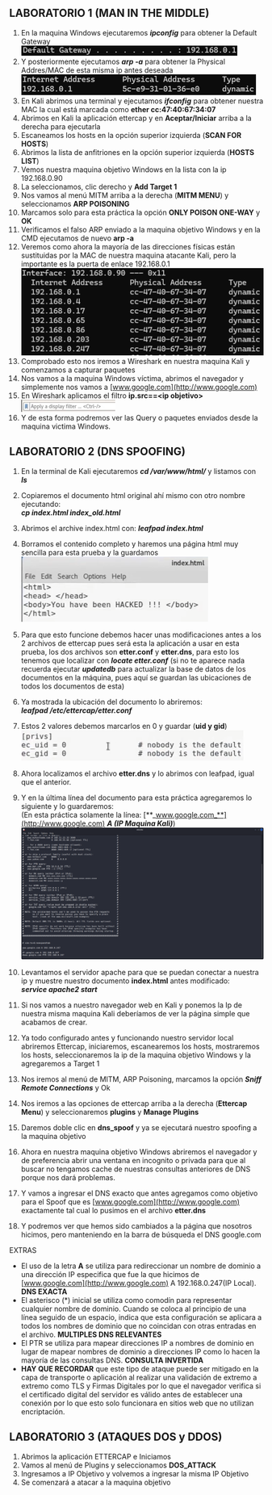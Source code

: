 ## LABORATORIO 1 (MAN IN THE MIDDLE)

1. En la maquina Windows ejecutaremos **_ipconfig_** para obtener la Default Gateway
![COMANDO IPCONFIG](../assets/image44.png)
2. Y posteriormente ejecutamos **_arp -a_** para obtener la Physical Addres/MAC de esta misma ip antes deseada
![RESULTADO CON DIRECCION MAC](../assets/image45.png)
3. En Kali abrimos una terminal y ejecutamos **_ifconfig_** para obtener nuestra MAC la cual está marcada como **ether cc:47:40:67:34:07**
4. Abrimos en Kali la aplicación ettercap y en **Aceptar/Iniciar** arriba a la derecha para ejecutarla
5. Escaneamos los hosts en la opción superior izquierda (**SCAN FOR HOSTS**)
6. Abrimos la lista de anfitriones en la opción superior izquierda (**HOSTS LIST**)
7. Vemos nuestra maquina objetivo Windows en la lista con la ip 192.168.0.90
8. La seleccionamos, clic derecho y **Add Target 1**
9. Nos vamos al menú MITM arriba a la derecha (**MITM MENU**) y seleccionamos **ARP POISONING**
10. Marcamos solo para esta práctica la opción **ONLY POISON ONE-WAY** y **OK**
11. Verificamos el falso ARP enviado a la maquina objetivo Windows y en la CMD ejecutamos de nuevo **arp -a**
12. Veremos como ahora la mayoría de las direcciones físicas están sustituidas por la MAC de nuestra maquina atacante Kali, pero la importante es la puerta de enlace 192.168.0.1
![RESULTADO DEL COMANDO ANTERIOR](../assets/image46.png)
13. Comprobado esto nos iremos a Wireshark en nuestra maquina Kali y comenzamos a capturar paquetes
14. Nos vamos a la maquina Windows víctima, abrimos el navegador y simplemente nos vamos a [www.google.com](http://www.google.com)
15. En Wireshark aplicamos el filtro **ip.src==&lt;ip objetivo&gt;**
![ENTRADA PARA APLICAR FILTROS EN WIRESHARK](../assets/image47.png)
16. Y de esta forma podremos ver las Query o paquetes enviados desde la maquina victima Windows.


## LABORATORIO 2 (DNS SPOOFING)

1. En la terminal de Kali ejecutaremos **_cd /var/www/html/_** y listamos con **_ls_**
2. Copiaremos el documento html original ahí mismo con otro nombre ejecutando:  
**_cp index.html index_old.html_**

3. Abrimos el archive index.html con: **_leafpad index.html_**
4. Borramos el contenido completo y haremos una página html muy sencilla para esta prueba y la guardamos
![CONTENIDO FINAL DEL INDEX](../assets/image48.png)
5. Para que esto funcione debemos hacer unas modificaciones antes a los 2 archivos de ettercap pues será esta la aplicación a usar en esta prueba, los dos archivos son **etter.conf** y **etter.dns**, para esto los tenemos que localizar con **_locate etter.conf_** (si no te aparece nada recuerda ejecutar **_updatedb_** para actualizar la base de datos de los documentos en la máquina, pues aquí se guardan las ubicaciones de todos los documentos de esta)
6. Ya mostrada la ubicación del documento lo abriremos:  
**_leafpad /etc/ettercap/etter.conf_**

7. Estos 2 valores debemos marcarlos en 0 y guardar (**uid y gid**)
![CORRECION DE VALORES DEL CONF](../assets/image49.png)


8. Ahora localizamos el archivo **etter.dns** y lo abrimos con leafpad, igual que el anterior.
9. Y en la última línea del documento para esta práctica agregaremos lo siguiente y lo guardaremos:  
(En esta práctica solamente la línea: [**_www.google.com_**](http://www.google.com) **_A (IP Maquina Kali)_**)
![RESULTADO DE LA CONFIGURACION DEL .DNS](../assets/image50.png)

10. Levantamos el servidor apache para que se puedan conectar a nuestra ip y muestre nuestro documento **index.html** antes modificado:  
**_service apache2 start_**

11. Si nos vamos a nuestro navegador web en Kali y ponemos la Ip de nuestra misma maquina Kali deberíamos de ver la página simple que acabamos de crear.
12. Ya todo configurado antes y funcionando nuestro servidor local abriremos Ettercap, iniciaremos, escanearemos los hosts, mostraremos los hosts, seleccionaremos la ip de la maquina objetivo Windows y la agregaremos a Target 1
13. Nos iremos al menú de MITM, ARP Poisoning, marcamos la opción **_Sniff Remote Connections_** y Ok
14. Nos iremos a las opciones de ettercap arriba a la derecha (**Ettercap Menu**) y seleccionaremos **plugins** y **Manage Plugins**
15. Daremos doble clic en **dns_spoof** y ya se ejecutará nuestro spoofing a la maquina objetivo
16. Ahora en nuestra maquina objetivo Windows abriremos el navegador y de preferencia abrir una ventana en incognito o privada para que al buscar no tengamos cache de nuestras consultas anteriores de DNS porque nos dará problemas.
17. Y vamos a ingresar el DNS exacto que antes agregamos como objetivo para el Spoof que es [www.google.com](http://www.google.com) exactamente tal cual lo pusimos en el archivo **etter.dns**
18. Y podremos ver que hemos sido cambiados a la página que nosotros hicimos, pero manteniendo en la barra de búsqueda el DNS google.com

EXTRAS

- El uso de la letra **A** se utiliza para redireccionar un nombre de dominio a una dirección IP especifica que fue la que hicimos de [www.google.com](http://www.google.com) A 192.168.0.247(IP Local). **DNS EXACTA**
- El asterisco (\*) inicial se utiliza como comodín para representar cualquier nombre de dominio. Cuando se coloca al principio de una línea seguido de un espacio, indica que esta configuración se aplicara a todos los nombres de dominio que no coincidan con otras entradas en el archivo. **MULTIPLES DNS RELEVANTES**
- El PTR se utiliza para mapear direcciones IP a nombres de dominio en lugar de mapear nombres de dominio a direcciones IP como lo hacen la mayoría de las consultas DNS. **CONSULTA INVERTIDA**
- **HAY QUE RECORDAR** que este tipo de ataque puede ser mitigado en la capa de transporte o aplicación al realizar una validación de extremo a extremo como TLS y Firmas Digitales por lo que el navegador verifica si el certificado digital del servidor es válido antes de establecer una conexión por lo que esto solo funcionara en sitios web que no utilizan encriptación.


## LABORATORIO 3 (ATAQUES DOS y DDOS)

1. Abrimos la aplicación ETTERCAP e Iniciamos
2. Vamos al menú de Plugins y seleccionamos **DOS_ATTACK**
3. Ingresamos a IP Objetivo y volvemos a ingresar la misma IP Objetivo
4. Se comenzará a atacar a la maquina objetivo
